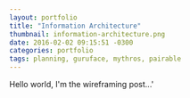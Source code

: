 ```yaml
---
layout: portfolio
title: "Information Architecture"
thumbnail: information-architecture.png
date: 2016-02-02 09:15:51 -0300
categories: portfolio
tags: planning, guruface, mythros, pairable
---
```

Hello world, I'm the wireframing post...'